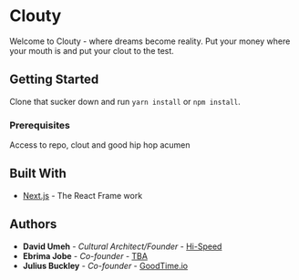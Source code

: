 # Clouty

Welcome to Clouty - where dreams become reality. Put your money where your mouth is and put your clout to the test.

## Getting Started

Clone that sucker down and run `yarn install` or `npm install`.

### Prerequisites

Access to repo, clout and good hip hop acumen

## Built With

- [Next.js](https://github.com/zeit/next.js) - The React Frame work

## Authors

- **David Umeh** - _Cultural Architect/Founder_ - [Hi-Speed](https://instagram.com/chiefumeh)
- **Ebrima Jobe** - _Co-founder_ - [TBA](https://github.com/freshlybreemed)
- **Julius Buckley** - _Co-founder_ - [GoodTime.io](https://github.com/juliusbuckley)
